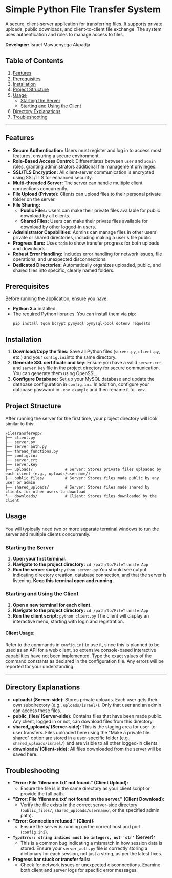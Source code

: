 # **Simple Python File Transfer System**

A secure, client-server application for transferring files. It supports private uploads, public downloads, and client-to-client file exchange. The system uses authentication and roles to manage access to files.

**Developer:** Israel Mawuenyega Akpadja

## **Table of Contents**

1.  [Features](https://www.google.com/search?q=%23bookmark%3Did.fu04efba53rf)
2.  [Prerequisites](https://www.google.com/search?q=%23bookmark%3Did.itplqq5f1psw)
3.  [Installation](https://www.google.com/search?q=%23bookmark%3Did.ec9cjh6ragp0)
4.  [Project Structure](https://www.google.com/search?q=%23bookmark%3Did.p26kws684u4)
5.  [Usage](https://www.google.com/search?q=%23bookmark%3Did.2uf3iu9g1ypg)
      * [Starting the Server](https://www.google.com/search?q=%23bookmark%3Did.wypctahdbkch)
      * [Starting and Using the Client](https://www.google.com/search?q=%23bookmark%3Did.jru9penb6xd9)
6.  [Directory Explanations](https://www.google.com/search?q=%23bookmark%3Did.xcy6x3v1mnxe)
7.  [Troubleshooting](https://www.google.com/search?q=%23bookmark%3Did.gdfjguhzli2a)

-----

## **Features**

  * **Secure Authentication:** Users must register and log in to access most features, ensuring a secure environment.
  * **Role-Based Access Control:** Differentiates between `user` and `admin` roles, granting administrators additional file management privileges.
  * **SSL/TLS Encryption:** All client-server communication is encrypted using SSL/TLS for enhanced security.
  * **Multi-threaded Server:** The server can handle multiple client connections concurrently.
  * **File Upload (Private):** Clients can upload files to their personal private folder on the server.
  * **File Sharing:**
      * **Public Files:** Users can make their private files available for public download by all clients.
      * **Shared Files:** Users can make their private files available for download by other logged-in users.
  * **Administrator Capabilities:** Admins can manage files in other users' private or shared directories, including making a user's file public.
  * **Progress Bars:** Uses `tqdm` to show transfer progress for both uploads and downloads.
  * **Robust Error Handling:** Includes error handling for network issues, file operations, and unexpected disconnections.
  * **Dedicated Directories:** Automatically organizes uploaded, public, and shared files into specific, clearly named folders.

## **Prerequisites**

Before running the application, ensure you have:

  * **Python 3.x** installed.
  * The required Python libraries. You can install them via pip:
    ```
    pip install tqdm bcrypt pymysql pymysql-pool dotenv requests 
    ```

## **Installation**

1.  **Download/Copy the files:** Save all Python files (`server.py`, `client.py`, etc.) and your `config.ini`into the same directory.
2.  **Generate SSL certificate and key:** Ensure you have a valid `server.crt` and `server.key` file in the project directory for secure communication. You can generate them using OpenSSL.
3.  **Configure Database:** Set up your MySQL database and update the database configuration in `config.ini`. In addition, configure your database password in `.env.example` and then rename it to `.env`.

## **Project Structure**

After running the server for the first time, your project directory will look similar to this:

```
FileTransferApp/
├── client.py
├── server.py
├── server_auth.py
├── thread_functions.py
├── config.ini
├── server.crt
├── server.key
├── uploads/              # Server: Stores private files uploaded by each client (e.g., uploads/username/)
├── public_files/         # Server: Stores files made public by any user or admin
├── shared_uploads/       # Server: Stores files made shared by clients for other users to download
└── downloads/            # Client: Stores files downloaded by the client
```

## **Usage**

You will typically need two or more separate terminal windows to run the server and multiple clients concurrently.

### **Starting the Server**

1.  **Open your first terminal.**
2.  **Navigate to the project directory:** `cd /path/to/FileTransferApp`
3.  **Run the server script:** `python server.py`
    You should see output indicating directory creation, database connection, and that the server is listening. **Keep this terminal open and running.**

### **Starting and Using the Client**

1.  **Open a new terminal for each client.**
2.  **Navigate to the project directory:** `cd /path/to/FileTransferApp`
3.  **Run the client script:** `python client.py`
    The client will display an interactive menu, starting with login and registration.

#### **Client Usage:**
   Refer to the commands in `config.ini` to use it, since this is planned to be used as an API for a web client, so extensive console-based interactive capabilities have not been implemented. Type the exact values of the command constants as declared in the configuration file. Any errors will be reported for your understanding. 

-----

## **Directory Explanations**

  * **uploads/ (Server-side):** Stores private uploads. Each user gets their own subdirectory (e.g., `uploads/israel/`). Only that user and an admin can access these files.
  * **public\_files/ (Server-side):** Contains files that have been made public. Any client, logged in or not, can download files from this directory.
  * **shared\_uploads/ (Server-side):** This is the staging area for user-to-user transfers. Files uploaded here using the "Make a private file shared" option are stored in a user-specific folder (e.g., `shared_uploads/israel/`) and are visible to all other logged-in clients.
  * **downloads/ (Client-side):** All files downloaded from the server will be saved here.

## **Troubleshooting**

  * **"Error: File 'filename.txt' not found." (Client Upload):**
      * Ensure the file is in the same directory as your client script or provide the full path.
  * **"Error: File 'filename.txt' not found on the server." (Client Download):**
      * Verify the file exists in the correct server-side directory (`public_files/`, `shared_uploads/username/`, or the specified admin path).
  * **"Error: Connection refused." (Client):**
      * Ensure the server is running on the correct host and port (`config.ini`).
  * **`TypeError: string indices must be integers, not 'str'` (Server):**
      * This is a common bug indicating a mismatch in how session data is stored. Ensure your `server_auth.py` file is correctly storing a dictionary for each session, not just a string, as per the latest fixes.
  * **Progress bar stuck or transfer fails:**
      * Check for network issues or unexpected disconnections. Examine both client and server logs for specific error messages.